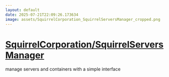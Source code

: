 ```yaml
---
layout: default
date: 2025-07-21T22:09:26.173634
image: assets/SquirrelCorporation_SquirrelServersManager_cropped.png
---
```


# [SquirrelCorporation/SquirrelServersManager](https://github.com/SquirrelCorporation/SquirrelServersManager)

manage servers and containers with a simple interface
